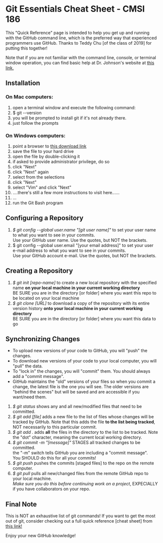 # Git Essentials Cheat Sheet - CMSI 186

This "Quick Reference" page is intended to help you get up and running with the GitHub command line, which is the preferred way that experienced programmers use GitHub.
Thanks to Teddy Chu [of the class of 2019] for putting this together!

Note that if you are not familiar with the command line, console, or terminal window operation, you can find basic help at Dr. Johnson's website at [this link.](http://bjohnson.lmu.build/cmsi186web/commands.html)

## Installation
### On Mac computers:
1. open a terminal window and execute the following command:
1. $ git --version
1. you will be prompted to install git if it's not already there.
1. just follow the prompts

### On Windows computers:
1. point a browser to [this download link](https://git-scm.com/download/win)
1. save the file to your hard drive
1. open the file by double-clicking it
1. if asked to provide administrator privilege, do so
1. click "Next"
1. click "Next" again
1. select from the selections
1. click "Next"
1. select "Vim" and click "Next" 
1. ....there's still a few more instructions to visit here......
1. ...
1. run the Git Bash program

## Configuring a Repository
1. *$ git config --global user.name "[git user name]"* to set your user name to what you want to see in your commits.<br />Use your GitHub user name.  Use the quotes, but NOT the brackets.
1. $ git config --global user.email "[your email address]" to set your user e-mail address to what you want to see in your commits.<br />Use your GitHub account e-mail.  Use the quotes, but NOT the brackets.

## Creating a Repository
1. *$ git init [repo-name]* to create a new local repository with the specified name **on your local machine in your current working directory**<br />BE SURE you are in the directory [or folder] where you want this repo to be located on your local machine
2. *$ git clone [URL]* to download a copy of the repository with its entire version history **onto your local machine in your current working directory**<br />BE SURE you are in the directory [or folder] where you want this data to go

## Synchronizing Changes
* To upload new versions of your code to GitHub, you will "push" the changes.
* To download new versions of your code to your local computer, you will "pull" the data.
* To "lock in" the changes, you will "commit" them.  You should always add a "commit message".
* GitHub maintains the "old" versions of your files so when you commit a change, the latest file is the one you will see.  The older versions are "behind the scenes" but will be saved and are accessible if you want/need them.

1. *$ git status* shows any and all new/modified files that need to be committed.
1. *$ git add [file]* adds a new file to the list of files whose changes will be tracked by GitHub.  Note that this adds the file **to the list being tracked**, NOT necessarily to this particular commit.
1. *$ git add .* adds **all** the files in the directory to the list to be tracked.  Note the "dot" character, meaning the current local working directory.
1. *$ git commit -m "[message]"* STAGES all tracked changes to be committed.<br />the "-m" switch tells GitHub you are including a "commit message".<br />You SHOULD do this for all your commits!
1. *$ git push* pushes the commits [staged files] to the repo on the remote computer.
1. *$ git pull* pulls all new/changed files from the remote GitHub repo to your local machine.<br />*Make sure you do this before continuing work on a project*, EXPECIALLY if you have collaborators on your repo.

## Final Note
This is NOT an exhaustive list of git commands!  If you want to get the most out of git, consider checking out a full quick reference [cheat sheet] from [this link!](https://services.github.com/on-demand/downloads/github-git-cheat-sheet.pdf)

Enjoy your new GitHub knowledge!
